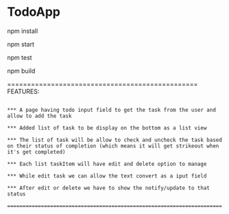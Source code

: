 # TodoApp

npm install 

npm start

npm test

npm build


================================================
FEATURES:
~~~~~~~~~

*** A page having todo input field to get the task from the user and allow to add the task

*** Added list of task to be display on the bottom as a list view

*** The list of task will be allow to check and uncheck the task based on their status of completion (which means it will get strikeout when it's get completed)

*** Each list taskItem will have edit and delete option to manage 

*** While edit task we can allow the text convert as a iput field

*** After edit or delete we have to show the notify/update to that status

======================================================================
